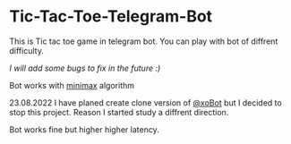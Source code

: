 # Tic-Tac-Toe-Telegram-Bot

This is Tic tac toe game in telegram bot. You can play with bot of diffrent difficulty.

_I will add some bugs to fix in the future :)_

Bot works with [minimax](https://levelup.gitconnected.com/mastering-tic-tac-toe-with-minimax-algorithm-3394d65fa88f) algorithm

23.08.2022
I have planed create clone version of [@xoBot](https://t.me/xoBot) but I decided to stop this project. Reason I started study a diffrent direction.

Bot works fine but higher higher latency.
